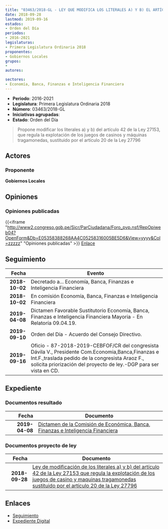 ```yaml
---
title: "03463/2018-GL - LEY QUE MODIFICA LOS LITERALES A) Y B) EL ARTÍCULO 42 DE LA LEY 27153 QUE REGULA LA EXPLOTACIÓN DE LOS JUEGOS DE CASINOS Y MÁQUINAS TRAGAMONEDAS SUSTITUIDO POR EL ARTÍCULO 20 DE LA LEY 27796"
date: 2018-09-28
lastmod: 2019-09-16
estados:
- Orden del Día
periodos:
- 2016-2021
legislaturas:
- Primera Legislatura Ordinaria 2018
proponentes:
- Gobiernos Locales
grupos:
- 
autores:

sectores:
- Economía, Banca, Finanzas e Inteligencia Financiera
---
```

- **Periodo**: 2016-2021
- **Legislatura**: Primera Legislatura Ordinaria 2018
- **Número**: 03463/2018-GL
- **Iniciativas agrupadas**: 
- **Estado**: Orden del Día

> Propone modificar los literales a) y b) del artículo 42 de la Ley 27153, que regula la explotación de los juegos de casinos y máquinas tragamonedas, sustituido por el artículo 20 de la Ley 27796


## Actores

### Proponente

**Gobiernos Locales**

## Opiniones

### Opiniones publicadas

{{<iframe "http://www2.congreso.gob.pe/Sicr/ParCiudadana/Foro_pvp.nsf/RepOpiweb04?OpenForm&Db=E05358388268AA4C05258316005BE5D6&View=yyyy&Col=zzzzz" "Opiniones publicadas" >}}
[Enlace](http://www2.congreso.gob.pe/Sicr/ParCiudadana/Foro_pvp.nsf/RepOpiweb04?OpenForm&Db=E05358388268AA4C05258316005BE5D6&View=yyyy&Col=zzzzz)


## Seguimiento

| Fecha | Evento |
|------:|--------|
| **2018-10-02** | Decretado a... Economía, Banca, Finanzas e Inteligencia Financiera |
| **2018-10-02** | En comisión Economía, Banca, Finanzas e Inteligencia Financiera |
| **2019-04-08** | Dictamen Favorable Sustitutorio Economía, Banca, Finanzas e Inteligencia Financiera Mayoria - En Relatoría 09.04.19. |
| **2019-09-10** | Orden del Día - Acuerdo del Consejo Directivo. |
| **2019-09-16** | Oficio - 87-2018-2019-CEBFOF/CR del congresista Dávila V., Presidente Com.Economia,Banca,Finanzas e Int.F.,traslada pedido de la congresista Araoz F., solicita priorización del proyecto de ley.-DGP para ser vista en CD. |

## Expediente

### Documentos resultado

| Fecha | Documento |
|------:|-----------|
| **2019-04-08** | [Dictamen de la Comisión de Económica, Banca, Finanzas e Inteligencia Financiera](http://www.leyes.congreso.gob.pe/Documentos/2016_2021/Dictamenes/Proyectos_de_Ley/03463DC09MAY20190408.pdf) |

### Documentos proyecto de ley

| Fecha | Documento |
|------:|-----------|
| **2018-09-28** | [Ley de modificación de los literales a) y b) del artículo 42 de la Ley 27153 que regula la explotación de los juegos de casino y maquinas tragamonedas sustituido por el artículo 20 de la Ley 27796](http://www.leyes.congreso.gob.pe/Documentos/2016_2021/Proyectos_de_Ley_y_de_Resoluciones_Legislativas/PL0346320180928.pdf) |

## Enlaces

- [Seguimiento](http://www2.congreso.gob.pe/Sicr/TraDocEstProc/CLProLey2016.nsf/f7fff46988ca05b1052578e100829cc7/449e62333dc6d7bc052583160079ed27?OpenDocument)
- [Expediente Digital](http://www2.congreso.gob.pe/Sicr/TraDocEstProc/Expvirt_2011.nsf/visbusqptramdoc1621/03463?opendocument)

